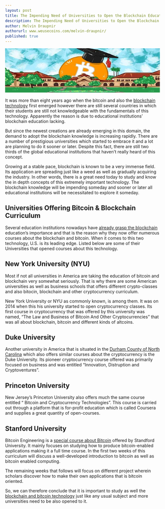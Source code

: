 ```yaml
---
layout: post
title: The Impending Need of Universities to Open the Blockchain Education
description: The Impending Need of Universities to Open the Blockchain Education
author: Melvin Draupnir
authorurl: www.weusecoins.com/melvin-draupnir/
published: true
---
```


<p><center><img src="/images/bitcoin-u-1.jpg" alt="Bitcoin University"/></center></p>

<p>It was more than eight years ago when the bitcoin and also the <a href="/5-famous-books-on-bitcoin-and-blockchain/">blockchain technology</a> first emerged however there are still several countries in which their students are still not knowledgeable with the fundamentals of this technology. Apparently the reason is due to educational institutions’ blockchain education lacking. </p>

<p>But since the newest creations are already emerging in this domain, the demand to adopt the blockchain knowledge is increasing rapidly. There are a number of prestigious universities which started to embrace it and a lot are planning to do it sooner or later. Despite this fact, there are still two thirds of the global educational institutions that haven’t really heard of this concept. </p>

<p>Growing at a stable pace, blockchain is known to be a very immense field. Its application are spreading just like a weed as well as gradually acquiring the industry. In other words, there is a great need today to study and know the in depth concepts of this extremely important technology. The blockchain knowledge will be impending someday and sooner or later all educational institutions will be necessitated to explore it someday. </p>

<h2>Universities Offering Bitcoin & Blockchain Curriculum</h2>

<p>Several education institutions nowadays have <a href="/hashocean-cloud-mining-scam-or-not/">already grasp the blockchain</a> education’s importance and that is the reason why they now offer numerous courses about the blockchain and bitcoin. When it comes to this two technology, U.S. is its leading edge. Listed below are some of their Universities that opened courses about this technology. </p>

<h2>New York University (NYU)</h2>

<p>Most if not all universities in America are taking the education of bitcoin and blockchain very somewhat seriously. That is why there are some American universities as well as business schools that offers different crypto-classes and also bitocin, blockchain and other cryptocurrency curriculum. </p>

<p>New York University or NYU as commonly known, is among them. It was on 2014 when this his university started to open cryptocurrency classes. Its first course in cryptocurrency that was offered by this university was named, “The Law and Business of Bitcoin And Other Cryptocurrencies” that was all about blockchain, bitcoin and different kinds of altcoins. </p>

<h2>Duke University</h2>

<p>Another university in America that is situated in the <a href="/bitcoin-network-tracking-by-ten-and-more-monitoring-websites/">Durham County of North Carolina</a> which also offers similar courses about the cryptocurrency is the Duke University. Its pioneer cryptocurrency course offered was primarily focused on business and was entitled “Innovation, Distruption and Cryptoventures”.</p>

<h2>Princeton University</h2>

<p>New Jersey’s Princeton University also offers much the same course entitled “ Bitcoin and Cryptocurrency Technologies”. This course is carried out through a platform that is for-profit education which is called Coursera and supplies a great quantity of open-courses.</p>

<h2>Stanford University</h2>

<p>Bitcoin Engineering is a <a href="/chinas-dominance-in-bitcoin-mining/">special course about Bitcoin</a> offered by Standford University. It mainly focuses on studying how to produce bitcoin-enabled applications making it a full time course. In the first two weeks of this curriculum will discuss a well-developed introduction to bitcoin as well as bitcoin enabled computing. </p>

<p>The remaining weeks that follows will focus on different project wherein scholars discover how to make their own applications that is bitcoin oriented.</p> 

<p>So, we can therefore conclude that it is important to study as well the <a href="/bitcoin-mining-not-a-waste-of-electricity/">blockchain and bitcoin technology</a> just like any usual subject and more universities need to be also opened to it. </p>
